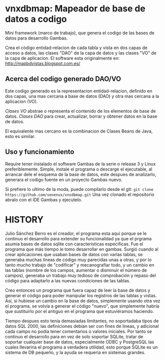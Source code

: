 
vnxdbmap: Mapeador de base de datos a codigo
============================================

Mini framework (marco de trabajo), que genera el codigo de las bases de datos para desarrollo Gambas.

Crea el código entidad-relacion de cada tabla y vista en dos capas de acceso a datos, 
las clases "DAO" de la capa de datos y las clases "VO" de la capa de aplicacion.
El software esta originalmente en: http://mapbdvistas.blogspot.com.es/

Acerca del codigo generado DAO/VO
---------------------------------

Este codigo generado es la representacion entidad-relacion, definido en dos capas, 
una mas cercana a base de datos (DAO) y otra mas cercana a la aplicacion (VO).

*Clases VO* abstrae o representa el contenido de los elementos de base de datos.
*Clases DAO* para crear, actualizar, borrar y obtener datos en la base de datos.

El equivalente mas cercano es la combinacion de Clases Beans de Java, esto es similar.

Uso y funcionamiento
--------------------

Require tener instalado el software Gambas de la serie o release 3 y Linux preferiblemente.
Simple, instale el programa o descarge el ejecutable, al arrancar dele el esquema de la base de datos, 
este despues de analizarlo, generara el codigo fuente en un proyecto Gambas nuevo.

Si prefiere lo ultimo de la moda, puede compilarlo desde el git:
`git clone https://github.com/venenux/vnxdbmap.git`
Una vez clonado el repositorio abralo con el IDE Gambas y ejecutelo.

HISTORY
=======

Julio Sánchez Berro es el creador, el programa esta aqui porque se le continuo el desarrollo para 
extender su funcionalidad ya que el prgrama asumia bases de datos sqlite con caracteristicas especificas.
Fue el programa que más tiempo le tomo desarrollar en gambas. Surgió cuando al crear aplicaciones que 
usaban bases de datos con varias tablas, se generaba muchas lineas de código muy parecidas unas a otras, 
y por lo tanto mucho trabajo de "codificar" y mecanografiar todo, y un cambio en las tablas 
(nombre de los campos, aumentar o disminuir el número de campos), generaba un trabajo muy tedioso de 
comprobación y repaso del código para adaptarlo  a las nuevas condiciones de las tablas.

Creo entonces un programa que fuera capaz de leer la base de datos y generar el código para poder manipular 
los registros de las tablas y vistas.
Así, si hubiese un cambio en la base de datos, simplemente usando otra vez el programa, se volvía a 
generar el código "nuevo", que simplemente habría que sustituirlo por el antiguo en el programa que 
estuviéramos haciendo.

Tiempo despues esto tenia demasiadas limitantes, no soportadaba tipos de datos SQL 2000, las definiciones 
debian ser con fines de lineas, y adicional cada campo no podia tener comentarios o valores iniciales.
Por tanto se continuo el desarrollo para en vez de solo soportar SQLite, tratar de soportar cualquier 
base de datos, especialmente ODBC y PostgreSQL las cuales llevarina el programa a verdadera utilidad, 
esto porque SQLite es un sistema de DB pequeño, y la ayuda se requeria en sistemas grandes.

